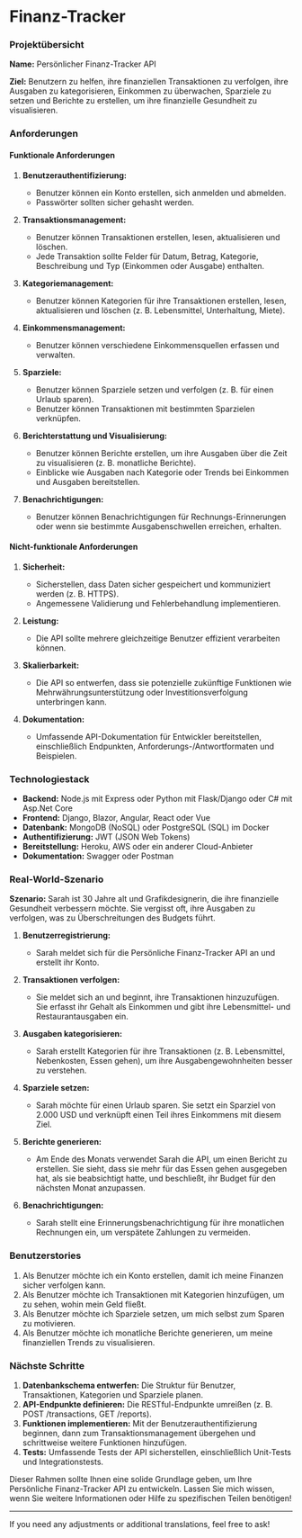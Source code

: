 
# Finanz-Tracker #

### Projektübersicht
**Name:** Persönlicher Finanz-Tracker API

**Ziel:** Benutzern zu helfen, ihre finanziellen Transaktionen zu verfolgen, ihre Ausgaben zu kategorisieren, Einkommen zu überwachen, Sparziele zu setzen und Berichte zu erstellen, um ihre finanzielle Gesundheit zu visualisieren.

### Anforderungen

#### Funktionale Anforderungen
1. **Benutzerauthentifizierung:**
   - Benutzer können ein Konto erstellen, sich anmelden und abmelden.
   - Passwörter sollten sicher gehasht werden.

2. **Transaktionsmanagement:**
   - Benutzer können Transaktionen erstellen, lesen, aktualisieren und löschen.
   - Jede Transaktion sollte Felder für Datum, Betrag, Kategorie, Beschreibung und Typ (Einkommen oder Ausgabe) enthalten.

3. **Kategoriemanagement:**
   - Benutzer können Kategorien für ihre Transaktionen erstellen, lesen, aktualisieren und löschen (z. B. Lebensmittel, Unterhaltung, Miete).

4. **Einkommensmanagement:**
   - Benutzer können verschiedene Einkommensquellen erfassen und verwalten.

5. **Sparziele:**
   - Benutzer können Sparziele setzen und verfolgen (z. B. für einen Urlaub sparen).
   - Benutzer können Transaktionen mit bestimmten Sparzielen verknüpfen.

6. **Berichterstattung und Visualisierung:**
   - Benutzer können Berichte erstellen, um ihre Ausgaben über die Zeit zu visualisieren (z. B. monatliche Berichte).
   - Einblicke wie Ausgaben nach Kategorie oder Trends bei Einkommen und Ausgaben bereitstellen.

7. **Benachrichtigungen:**
   - Benutzer können Benachrichtigungen für Rechnungs-Erinnerungen oder wenn sie bestimmte Ausgabenschwellen erreichen, erhalten.

#### Nicht-funktionale Anforderungen
1. **Sicherheit:**
   - Sicherstellen, dass Daten sicher gespeichert und kommuniziert werden (z. B. HTTPS).
   - Angemessene Validierung und Fehlerbehandlung implementieren.

2. **Leistung:**
   - Die API sollte mehrere gleichzeitige Benutzer effizient verarbeiten können.

3. **Skalierbarkeit:**
   - Die API so entwerfen, dass sie potenzielle zukünftige Funktionen wie Mehrwährungsunterstützung oder Investitionsverfolgung unterbringen kann.

4. **Dokumentation:**
   - Umfassende API-Dokumentation für Entwickler bereitstellen, einschließlich Endpunkten, Anforderungs-/Antwortformaten und Beispielen.

### Technologiestack
- **Backend:** Node.js mit Express oder Python mit Flask/Django oder C# mit Asp.Net Core
- **Frontend:** Django, Blazor, Angular, React oder Vue
- **Datenbank:** MongoDB (NoSQL) oder PostgreSQL (SQL) im Docker
- **Authentifizierung:** JWT (JSON Web Tokens)
- **Bereitstellung:** Heroku, AWS oder ein anderer Cloud-Anbieter
- **Dokumentation:** Swagger oder Postman

### Real-World-Szenario
**Szenario:** Sarah ist 30 Jahre alt und Grafikdesignerin, die ihre finanzielle Gesundheit verbessern möchte. Sie vergisst oft, ihre Ausgaben zu verfolgen, was zu Überschreitungen des Budgets führt.

1. **Benutzerregistrierung:** 
   - Sarah meldet sich für die Persönliche Finanz-Tracker API an und erstellt ihr Konto.

2. **Transaktionen verfolgen:**
   - Sie meldet sich an und beginnt, ihre Transaktionen hinzuzufügen. Sie erfasst ihr Gehalt als Einkommen und gibt ihre Lebensmittel- und Restaurantausgaben ein.

3. **Ausgaben kategorisieren:**
   - Sarah erstellt Kategorien für ihre Transaktionen (z. B. Lebensmittel, Nebenkosten, Essen gehen), um ihre Ausgabengewohnheiten besser zu verstehen.

4. **Sparziele setzen:**
   - Sarah möchte für einen Urlaub sparen. Sie setzt ein Sparziel von 2.000 USD und verknüpft einen Teil ihres Einkommens mit diesem Ziel.

5. **Berichte generieren:**
   - Am Ende des Monats verwendet Sarah die API, um einen Bericht zu erstellen. Sie sieht, dass sie mehr für das Essen gehen ausgegeben hat, als sie beabsichtigt hatte, und beschließt, ihr Budget für den nächsten Monat anzupassen.

6. **Benachrichtigungen:**
   - Sarah stellt eine Erinnerungsbenachrichtigung für ihre monatlichen Rechnungen ein, um verspätete Zahlungen zu vermeiden.

### Benutzerstories
1. Als Benutzer möchte ich ein Konto erstellen, damit ich meine Finanzen sicher verfolgen kann.
2. Als Benutzer möchte ich Transaktionen mit Kategorien hinzufügen, um zu sehen, wohin mein Geld fließt.
3. Als Benutzer möchte ich Sparziele setzen, um mich selbst zum Sparen zu motivieren.
4. Als Benutzer möchte ich monatliche Berichte generieren, um meine finanziellen Trends zu visualisieren.

### Nächste Schritte
1. **Datenbankschema entwerfen:** Die Struktur für Benutzer, Transaktionen, Kategorien und Sparziele planen.
2. **API-Endpunkte definieren:** Die RESTful-Endpunkte umreißen (z. B. POST /transactions, GET /reports).
3. **Funktionen implementieren:** Mit der Benutzerauthentifizierung beginnen, dann zum Transaktionsmanagement übergehen und schrittweise weitere Funktionen hinzufügen.
4. **Tests:** Umfassende Tests der API sicherstellen, einschließlich Unit-Tests und Integrationstests.

Dieser Rahmen sollte Ihnen eine solide Grundlage geben, um Ihre Persönliche Finanz-Tracker API zu entwickeln. Lassen Sie mich wissen, wenn Sie weitere Informationen oder Hilfe zu spezifischen Teilen benötigen!

--- 

If you need any adjustments or additional translations, feel free to ask!
